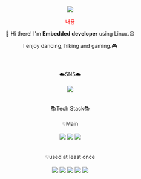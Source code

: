 <div align="center">
    <img src="https://capsule-render.vercel.app/api?type=waving&text=Welcome&desc=Gyeongmin's%20GitHub%20Profile&descSize=15&descAlign=60&height=200&fontColor=ffffff&fontAlignY=35&descAlignY=50" />
    
<span style="color:red">내용</span>
    
👋 Hi there! I'm **Embedded** **developer** using Linux.😄

I enjoy dancing, hiking and gaming.:video_game:
    <br><br><br><br>
    :cloud:SNS:cloud:
    <br><br>
    <a href="https://www.instagram.com/gyeongmin_kwon___/" target="_blank">
        <img src="https://img.shields.io/badge/Instagram-E4405F?style=flat-square&logo=Instagram&logoColor=white"/>
    </a>
    <br><br><br>
    :books:Tech Stack:books:
    <br><br>
    :bulb:Main
    <br><br>
    <img src="https://img.shields.io/badge/C-A8B9CC?style=for-the-badge&logo=C&logoColor=black">
    <img src="https://img.shields.io/badge/C++-00599C?style=for-the-badge&logo=C%2B%2B&logoColor=white">
    <img src="https://img.shields.io/badge/Linux-FCC624?style=for-the-badge&logo=Linux&logoColor=black">
    <br><br><br>
    :bulb:used at least once
    <br><br>
    <img src="https://img.shields.io/badge/Python-3776AB?style=for-the-badge&logo=Python&logoColor=white">
    <img src="https://img.shields.io/badge/JavaScript-F7DF1E?style=for-the-badge&logo=JavaScript&logoColor=black">
    <img src="https://img.shields.io/badge/CSS-1572B6?style=for-the-badge&logo=CSS3&logoColor=white">
    <img src="https://img.shields.io/badge/HTML-E34F26?style=for-the-badge&logo=HTML5&logoColor=white">
    <img src="https://img.shields.io/badge/MySQL-4479A1?style=for-the-badge&logo=MySQL&logoColor=white">
</div>
<!--
**rudalsd/rudalsd** is a ✨ _special_ ✨ repository because its `README.md` (this file) appears on your GitHub profile.

Here are some ideas to get you started:

- 🔭 I’m currently working on ...
- 🌱 I’m currently learning ...
- 👯 I’m looking to collaborate on ...
- 🤔 I’m looking for help with ...
- 💬 Ask me about ...
- 📫 How to reach me: ...
- 😄 Pronouns: ...
- ⚡ Fun fact: ...
-->
